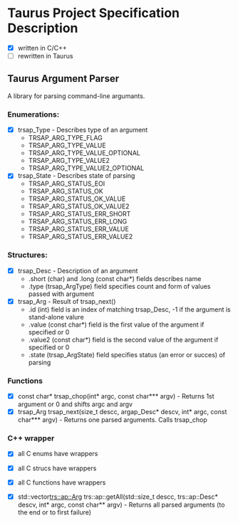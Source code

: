 # Taurus Project Specification Description

 - [x] written in C/C++
 - [ ] rewritten in Taurus

## Taurus Argument Parser

A library for parsing command-line argumants.

### Enumerations:
 - [x] trsap_Type - Describes type of an argument
    - TRSAP_ARG_TYPE_FLAG
	- TRSAP_ARG_TYPE_VALUE
	- TRSAP_ARG_TYPE_VALUE_OPTIONAL
	- TRSAP_ARG_TYPE_VALUE2
	- TRSAP_ARG_TYPE_VALUE2_OPTIONAL
 - [x] trsap_State - Describes state of parsing
    - TRSAP_ARG_STATUS_EOI
    - TRSAP_ARG_STATUS_OK
	- TRSAP_ARG_STATUS_OK_VALUE
	- TRSAP_ARG_STATUS_OK_VALUE2
    - TRSAP_ARG_STATUS_ERR_SHORT
    - TRSAP_ARG_STATUS_ERR_LONG
	- TRSAP_ARG_STATUS_ERR_VALUE
	- TRSAP_ARG_STATUS_ERR_VALUE2

### Structures:
 - [x] trsap_Desc - Description of an argument 
    - .short (char) and .long (const char*) fields describes name
    - .type (trsap_ArgType) field specifies count and form of values passed with argument
 - [x] trsap_Arg - Result of trsap_next()
    - .id (int) field is an index of matching trsap_Desc, -1 if the argument is stand-alone valure
    - .value (const char*) field is the first value of the argument if specified or 0
    - .value2 (const char*) field is the second value of the argument if specified or 0
    - .state (trsap_ArgState) field specifies status (an error or succes) of parsing

### Functions
 - [x] const char* trsap_chop(int* argc, const char*** argv) - Returns 1st argument or 0 and shifts argc and argv
 - [x] trsap_Arg trsap_next(size_t descc, argap_Desc* descv, int* argc, const char*** argv) - Returns one parsed arguments. Calls trsap_chop

### C++ wrapper
 - [x] all C enums have wrappers
 - [x] all C strucs have wrappers
 - [x] all C functions have wrappers
 - [x] std::vector<trs::ap::Arg> trs::ap::getAll(std::size_t descc, trs::ap::Desc* descv, int* argc, const char** argv) - Returns all parsed arguments (to the end or to first failure)

